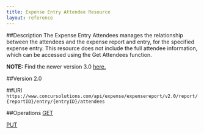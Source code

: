 ```yaml
---
title: Expense Entry Attendee Resource 
layout: reference
--- 
```


##Description
The Expense Entry Attendees manages the relationship between the attendees and the expense report and entry, for the specified expense entry. This resource does not include the full attendee information, which can be accessed using the Get Attendees function.

**NOTE:** Find the newer version 3.0 [here.](/api-reference/expense/expense-report/expense-entry-attendee.html)

##Version
2.0

##URI
`https://www.concursolutions.com/api/expense/expensereport/v2.0/report/{reportID}/entry/{entryID}/attendees`

##Operations
[GET][2]

[PUT][3]




[2]: /api-reference-deprecated/version-two/expense-entry-attendee/expense-entry-attendee-resource-get.html
[3]: /api-reference-deprecated/version-two/expense-entry-attendee/expense-entry-attendee-resource-put.html


